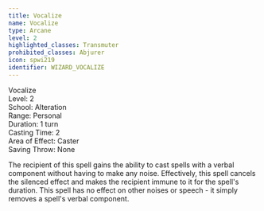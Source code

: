 ```yaml
---
title: Vocalize
name: Vocalize
type: Arcane
level: 2
highlighted_classes: Transmuter
prohibited_classes: Abjurer
icon: spwi219
identifier: WIZARD_VOCALIZE
---
```

Vocalize  
Level: 2  
School: Alteration  
Range: Personal  
Duration: 1 turn  
Casting Time: 2  
Area of Effect: Caster  
Saving Throw: None  
  
The recipient of this spell gains the ability to cast spells with a verbal component without having to make any noise. Effectively, this spell cancels the silenced effect and makes the recipient immune to it for the spell's duration. This spell has no effect on other noises or speech - it simply removes a spell's verbal component.  
